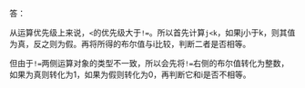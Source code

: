 答：

从运算优先级上来说，`<`的优先级大于`!=`。所以首先计算`j<k`，如果j小于k，则其值为真，反之则为假。再将所得的布尔值与i比较，判断二者是否相等。

但由于`!=`两侧运算对象的类型不一致，所以会先将`!=`右侧的布尔值转化为整数，如果为真则转化为1，如果为假则转化为0，再判断它和i是否不相等。

